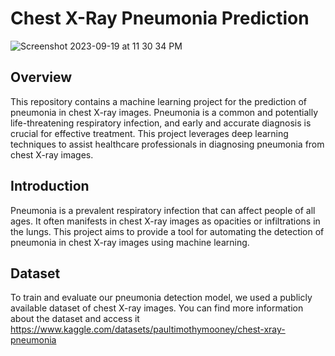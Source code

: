 # Chest X-Ray Pneumonia Prediction

![Screenshot 2023-09-19 at 11 30 34 PM](https://github.com/JatinSingh007/Data_Science_projects/assets/54170834/9be16ef9-e09c-4783-9730-17e86a09e69c)

## Overview
This repository contains a machine learning project for the prediction of pneumonia in chest X-ray images. Pneumonia is a common and potentially life-threatening respiratory infection, and early and accurate diagnosis is crucial for effective treatment. This project leverages deep learning techniques to assist healthcare professionals in diagnosing pneumonia from chest X-ray images.

## Introduction
Pneumonia is a prevalent respiratory infection that can affect people of all ages. It often manifests in chest X-ray images as opacities or infiltrations in the lungs. This project aims to provide a tool for automating the detection of pneumonia in chest X-ray images using machine learning.

## Dataset
To train and evaluate our pneumonia detection model, we used a publicly available dataset of chest X-ray images. You can find more information about the dataset and access it
https://www.kaggle.com/datasets/paultimothymooney/chest-xray-pneumonia


